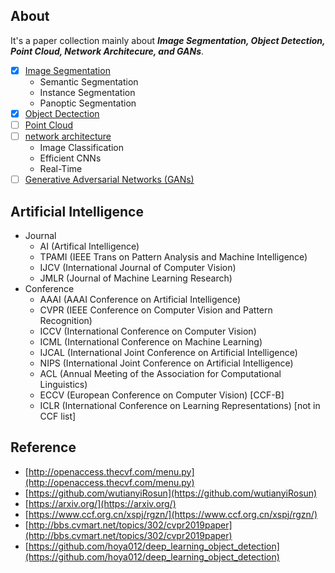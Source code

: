 ## About
It's a paper collection mainly about ***Image Segmentation, Object Detection, Point Cloud, Network Architecure, and GANs***. 

- [X] [Image Segmentation](https://github.com/zhulf0804/Segmentation-Papers/blob/master/segmentation.md)
	+ Semantic Segmentation
	+ Instance Segmentation
	+ Panoptic Segmentation
- [X] [Object Dectection](https://github.com/zhulf0804/Segmentation-Papers/blob/master/detection.md)
- [ ] [Point Cloud](https://github.com/zhulf0804/Segmentation-Papers/blob/master/point_cloud.md)
- [ ] [network architecture](https://github.com/zhulf0804/Segmentation-Papers/blob/master/network.md)
	+ Image Classification
	+ Efficient CNNs
	+ Real-Time
- [ ] [Generative Adversarial Networks (GANs)](https://github.com/zhulf0804/Segmentation-Papers/blob/master/gan.md)

## Artificial Intelligence
+ Journal
	+ AI (Artifical Intelligence)
	+ TPAMI (IEEE Trans on Pattern Analysis and Machine Intelligence)
	+ IJCV (International Journal of Computer Vision)
	+ JMLR (Journal of Machine Learning Research)
+ Conference
	+ AAAI (AAAI Conference on Artificial Intelligence)
	+ CVPR (IEEE Conference on Computer Vision and Pattern Recognition)
	+ ICCV (International Conference on Computer Vision)
	+ ICML (International Conference on Machine Learning)
	+ IJCAL (International Joint Conference on Artificial Intelligence)
	+ NIPS (International Joint Conference on Artificial Intelligence)
	+ ACL (Annual Meeting of the Association for Computational Linguistics)
	+ ECCV (European Conference on Computer Vision) [CCF-B]
	+ ICLR (International Conference on Learning Representations) [not in CCF list]


## Reference

+ [http://openaccess.thecvf.com/menu.py](http://openaccess.thecvf.com/menu.py)
+ [https://github.com/wutianyiRosun](https://github.com/wutianyiRosun)
+ [https://arxiv.org/](https://arxiv.org/)
+ [https://www.ccf.org.cn/xspj/rgzn/](https://www.ccf.org.cn/xspj/rgzn/)
+ [http://bbs.cvmart.net/topics/302/cvpr2019paper](http://bbs.cvmart.net/topics/302/cvpr2019paper)
+ [https://github.com/hoya012/deep_learning_object_detection](https://github.com/hoya012/deep_learning_object_detection)